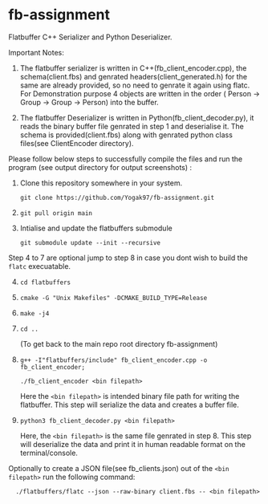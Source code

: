 # fb-assignment

Flatbuffer C++ Serializer and Python Deserializer.

Important Notes:

1. The flatbuffer serializer is written in C++(fb_client_encoder.cpp), the schema(client.fbs) and genrated headers(client_generated.h) for the same are already provided, so no need to genrate it again using flatc. For Demonstration purpose 4 objects are written in the order ( Person -> Group -> Group -> Person) into the buffer.

2. The flatbuffer Deserializer is written in Python(fb_client_decoder.py), it reads the binary buffer file genrated in step 1 and deserialise it. The schema is provided(client.fbs) along with genrated python class files(see ClientEncoder directory).


Please follow below steps to successfully compile the files and run the program (see output directory for output screenshots) :

1. Clone this repository somewhere in your system.
   
       git clone https://github.com/Yogak97/fb-assignment.git

2.     git pull origin main

3. Intialise and update the flatbuffers submodule
   
       git submodule update --init --recursive

Step 4 to 7 are optional jump to step 8 in case you dont wish to build the `flatc` execuatable.

4.     cd flatbuffers

5.     cmake -G "Unix Makefiles" -DCMAKE_BUILD_TYPE=Release

6.     make -j4

7.     cd ..
   (To get back to the main repo root directory fb-assignment)

8.     g++ -I"flatbuffers/include" fb_client_encoder.cpp -o fb_client_encoder;
   
       ./fb_client_encoder <bin filepath>
   
   Here the `<bin filepath>` is intended binary file path for writing the flatbuffer.
   This step will serialize the data and creates a buffer file.

10.     python3 fb_client_decoder.py <bin filepath>
    
    Here, the  `<bin filepath>` is the same file genrated in step 8.
    This step will deserialize the data and print it in human readable format on the terminal/console.

Optionally to create a JSON file(see fb_clients.json) out of the `<bin filepath>` run the following command:

      ./flatbuffers/flatc --json --raw-binary client.fbs -- <bin filepath>         
